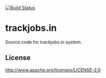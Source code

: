 [![Build Status](https://travis-ci.org/ashwanthkumar/trackjobs.in.svg?branch=master)](https://travis-ci.org/ashwanthkumar/trackjobs.in)
# trackjobs.in

Source code for trackjobs.in system.

## License
http://www.apache.org/licenses/LICENSE-2.0
